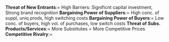 **Threat of New Entrants**$:=$ High Barriers: Significnt capital investment, Strong brand recognition
**Bargaining Power of Suppliers**$:=$ High conc. of suppl, uniq prods, high switching costs
**Bargaining Power of Buyers**$:=$ Low conc. of buyers, high vol. of purchases, low switch costs
**Threat of Subs. Products/Services**$:=$ More Substitutes = More Competitive Prices
**Competitive Rivalry**$:=$ 